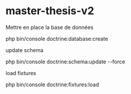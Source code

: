 master-thesis-v2
================

Mettre en place la base de données

php bin/console doctrine:database:create

update schema

php bin/console doctrine:schema:update --force

load fixtures

php bin/console doctrine:fixtures:load